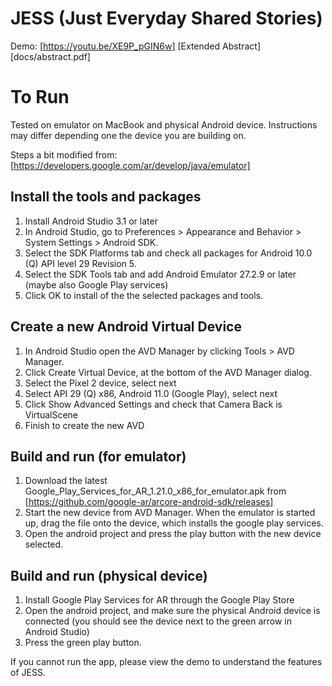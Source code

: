# JESS (Just Everyday Shared Stories)
Demo: [https://youtu.be/XE9P_pGIN6w]
[Extended Abstract][docs/abstract.pdf]

# To Run

Tested on emulator on MacBook and physical Android device. Instructions may differ depending one the device you are building on.

Steps a bit modified from: [https://developers.google.com/ar/develop/java/emulator]
## Install the tools and packages 

1. Install Android Studio 3.1 or later
2. In Android Studio, go to Preferences > Appearance and Behavior > System Settings > Android SDK.
3. Select the SDK Platforms tab and check all packages for Android 10.0 (Q) API level 29 Revision 5.
4. Select the SDK Tools tab and add Android Emulator 27.2.9 or later (maybe also Google Play services)
5. Click OK to install of the the selected packages and tools.

## Create a new Android Virtual Device

1. In Android Studio open the AVD Manager by clicking Tools > AVD Manager.
2. Click Create Virtual Device, at the bottom of the AVD Manager dialog.
3. Select the Pixel 2 device, select next
4. Select API 29 (Q) x86, Android 11.0 (Google Play), select next
5. Click Show Advanced Settings and check that Camera Back is VirtualScene
6. Finish to create the new AVD

## Build and run (for emulator)

1. Download the latest Google_Play_Services_for_AR_1.21.0_x86_for_emulator.apk from [https://github.com/google-ar/arcore-android-sdk/releases]
2. Start the new device from AVD Manager. When the emulator is started up, drag the file onto the device, which installs the google play services.
3. Open the android project and press the play button with the new device selected.

## Build and run (physical device)
1. Install Google Play Services for AR through the Google Play Store
2. Open the android project, and make sure the physical Android device is connected (you should see the device next to the green arrow in Android Studio)
3. Press the green play button.

If you cannot run the app, please view the demo to understand the features of JESS.


